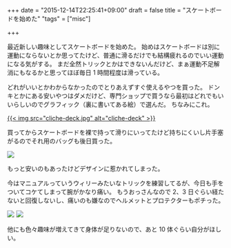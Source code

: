 +++
date = "2015-12-14T22:25:41+09:00"
draft = false
title = "スケートボードを始めた"
"tags" = ["misc"]

+++

最近新しい趣味としてスケートボードを始めた。
始めはスケートボードは別に運動にならないとか思ってたけど、普通に滑るだけでも結構疲れるのでいい運動になる気がする。
まだ全然トリックとかはできないんだけど、まぁ運動不足解消にもなるかと思ってほぼ毎日 1 時間程度は滑っている。

どれがいいとかわからなかったのでとりあえずすぐ使えるやつを買った。
ドンキとかにある安いやつはダメだけど、専門ショップで買うなら最初はどれでもいいらしいのでグラフィック（裏に書いてある絵）で選んだ。
ちなみにこれ。

<a href="http://skateboardshopsunabe.com/?pid=93307131">{{< img src="cliche-deck.jpg" alt="cliche-deck" >}}</a>

買ってからスケートボードを裸で持って滑りにいってたけど持ちにくいし片手塞がるのでそれ用のバッグも後日買った。

<a rel="nofollow" href="http://www.amazon.co.jp/gp/product/B015IXAG0W/ref=as_li_tf_il?ie=UTF8&camp=247&creative=1211&creativeASIN=B015IXAG0W&linkCode=as2&tag=naoina09-22"><img border="0" src="http://ws-fe.amazon-adsystem.com/widgets/q?_encoding=UTF8&ASIN=B015IXAG0W&Format=_SL250_&ID=AsinImage&MarketPlace=JP&ServiceVersion=20070822&WS=1&tag=naoina09-22" ></a><img src="http://ir-jp.amazon-adsystem.com/e/ir?t=naoina09-22&l=as2&o=9&a=B015IXAG0W" width="1" height="1" border="0" alt="" style="border:none !important; margin:0px !important;" />

もっと安いのもあったけどデザインに惹かれてしまった。

今はマニュアルっていうウィリーみたいなトリックを練習してるが、今日も手をついてコケてしまって腕がかなり痛い。
もうおっさんなので 2、3 日ぐらい経たないと回復しないし、痛いのも嫌なのでヘルメットとプロテクターもポチった。

<a rel="nofollow" href="http://www.amazon.co.jp/gp/product/B00NK8IW0E/ref=as_li_tf_il?ie=UTF8&camp=247&creative=1211&creativeASIN=B00NK8IW0E&linkCode=as2&tag=naoina09-22"><img border="0" src="http://ws-fe.amazon-adsystem.com/widgets/q?_encoding=UTF8&ASIN=B00NK8IW0E&Format=_SL250_&ID=AsinImage&MarketPlace=JP&ServiceVersion=20070822&WS=1&tag=naoina09-22" ></a><img src="http://ir-jp.amazon-adsystem.com/e/ir?t=naoina09-22&l=as2&o=9&a=B00NK8IW0E" width="1" height="1" border="0" alt="" style="border:none !important; margin:0px !important;" />
<a rel="nofollow" href="http://www.amazon.co.jp/gp/product/B002WTUY7G/ref=as_li_tf_il?ie=UTF8&camp=247&creative=1211&creativeASIN=B002WTUY7G&linkCode=as2&tag=naoina09-22"><img border="0" src="http://ws-fe.amazon-adsystem.com/widgets/q?_encoding=UTF8&ASIN=B002WTUY7G&Format=_SL250_&ID=AsinImage&MarketPlace=JP&ServiceVersion=20070822&WS=1&tag=naoina09-22" ></a><img src="http://ir-jp.amazon-adsystem.com/e/ir?t=naoina09-22&l=as2&o=9&a=B002WTUY7G" width="1" height="1" border="0" alt="" style="border:none !important; margin:0px !important;" />

他にも色々趣味が増えてきて身体が足りないので、あと 10 体ぐらい自分がほしい。
